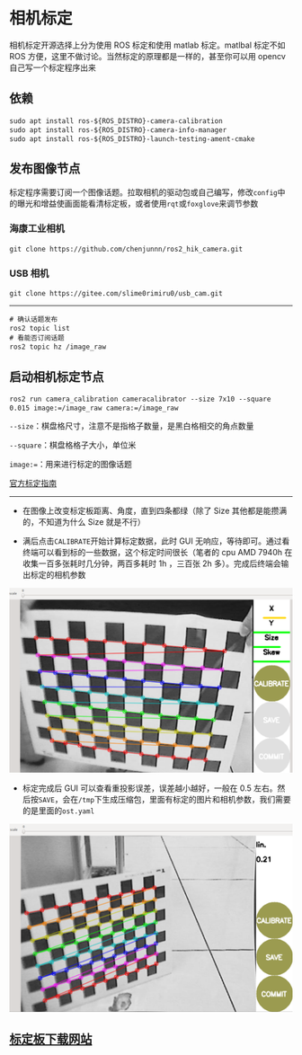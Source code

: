 # 相机标定

相机标定开源选择上分为使用 ROS 标定和使用 matlab 标定。matlbal 标定不如 ROS 方便，这里不做讨论。当然标定的原理都是一样的，甚至你可以用 opencv 自己写一个标定程序出来

## 依赖

```terminal
sudo apt install ros-${ROS_DISTRO}-camera-calibration
sudo apt install ros-${ROS_DISTRO}-camera-info-manager
sudo apt install ros-${ROS_DISTRO}-launch-testing-ament-cmake
```

## 发布图像节点

标定程序需要订阅一个图像话题。拉取相机的驱动包或自己编写，修改`config`中的曝光和增益使画面能看清标定板，或者使用`rqt`或`foxglove`来调节参数

### 海康工业相机

```terminal
git clone https://github.com/chenjunnn/ros2_hik_camera.git
```

### USB 相机

```terminal
git clone https://gitee.com/slime0rimiru0/usb_cam.git
```



---

```terminal
# 确认话题发布
ros2 topic list
# 看能否订阅话题
ros2 topic hz /image_raw
```

## 启动相机标定节点

```terminal
ros2 run camera_calibration cameracalibrator --size 7x10 --square 0.015 image:=/image_raw camera:=/image_raw
```

`--size`：棋盘格尺寸，注意不是指格子数量，是黑白格相交的角点数量

`--square`：棋盘格格子大小，单位米

`image:=`：用来进行标定的图像话题

[官方标定指南](https://docs.ros.org/en/rolling/p/camera_calibration/doc/tutorial_mono.html)

---

- 在图像上改变标定板距离、角度，直到四条都绿（除了 Size 其他都是能攒满的，不知道为什么 Size 就是不行）

- 满后点击`CALIBRATE`开始计算标定数据，此时 GUI 无响应，等待即可。通过看终端可以看到标的一些数据，这个标定时间很长（笔者的 cpu AMD 7940h 在收集一百多张耗时几分钟，两百多耗时 1h ，三百张 2h 多）。完成后终端会输出标定的相机参数

![image-20250722224147566](images/image-20250722224147566.png)

- 标定完成后 GUI 可以查看重投影误差，误差越小越好，一般在 0.5 左右。然后按`SAVE`，会在`/tmp`下生成压缩包，里面有标定的图片和相机参数，我们需要的是里面的`ost.yaml`

![image-20250722224830243](images/image-20250722224830243.png)

## [标定板下载网站](https://calib.io/pages/camera-calibration-pattern-generator)